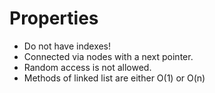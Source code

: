 # Properties

- Do not have indexes!
- Connected via nodes with a next pointer.
- Random access is not allowed.
- Methods of linked list are either O(1) or O(n)
